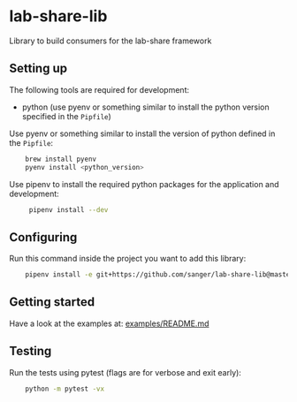 # lab-share-lib

Library to build consumers for the lab-share framework

## Setting up

The following tools are required for development:

- python (use pyenv or something similar to install the python version specified in the `Pipfile`)

Use pyenv or something similar to install the version of python
defined in the `Pipfile`:

```bash
    brew install pyenv
    pyenv install <python_version>
```
        
Use pipenv to install the required python packages for the application and development:

```bash
     pipenv install --dev
```

## Configuring

Run this command inside the project you want to add this library:

```bash
    pipenv install -e git+https://github.com/sanger/lab-share-lib@master#egg=lab-share-lib
```

## Getting started

Have a look at the examples at: [examples/README.md](./examples/README.md)

## Testing

Run the tests using pytest (flags are for verbose and exit early):

```bash
    python -m pytest -vx
```

